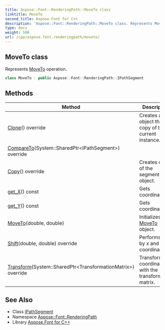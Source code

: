 ```yaml
---
title: Aspose::Font::RenderingPath::MoveTo class
linktitle: MoveTo
second_title: Aspose.Font for C++
description: 'Aspose::Font::RenderingPath::MoveTo class. Represents MoveTo operation in C++.'
type: docs
weight: 500
url: /cpp/aspose.font.renderingpath/moveto/
---
```

## MoveTo class


Represents [MoveTo](./) operation.

```cpp
class MoveTo : public Aspose::Font::RenderingPath::IPathSegment
```

## Methods

| Method | Description |
| --- | --- |
| [Clone](./clone/)() override | Creates a new object that is a copy of the current instance. |
| [CompareTo](./compareto/)(System::SharedPtr\<IPathSegment\>) override |  |
| [Copy](./copy/)() override | Creates copy of the segment object. |
| [get_X](./get_x/)() const | Gets coordinate x. |
| [get_Y](./get_y/)() const | Gets coordinate y. |
| [MoveTo](./moveto/)(double, double) | Initializes new [MoveTo](./) object. |
| [Shift](./shift/)(double, double) override | Performs shift by x and y coordinates. |
| [Transform](./transform/)(System::SharedPtr\<TransformationMatrix\>) override | Transforms coordinates with the transformation matrix. |
## See Also

* Class [IPathSegment](../ipathsegment/)
* Namespace [Aspose::Font::RenderingPath](../)
* Library [Aspose.Font for C++](../../)
